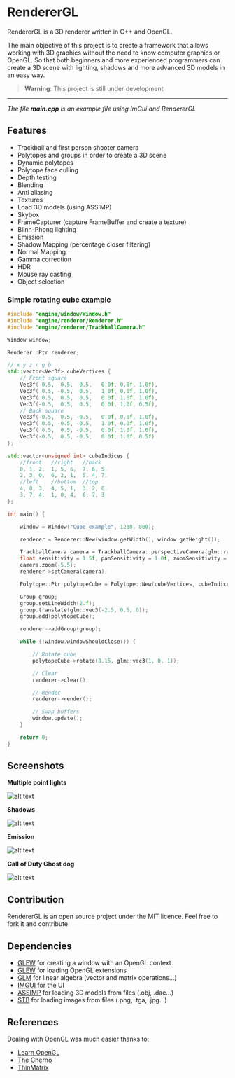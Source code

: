 # RendererGL

RendererGL is a 3D renderer written in C++ and OpenGL.

The main objective of this project is to create a framework that allows working with 3D graphics without the need to know computer graphics or OpenGL. So that both beginners and more experienced programmers can create a 3D scene with lighting, shadows and more advanced 3D models in an easy way. 

> **Warning**: This project is still under development

-----

*The file **main.cpp** is an example file using ImGui and RendererGL*

## Features

* Trackball and first person shooter camera
* Polytopes and groups in order to create a 3D scene
* Dynamic polytopes
* Polytope face culling
* Depth testing
* Blending
* Anti aliasing
* Textures
* Load 3D models (using ASSIMP)
* Skybox
* FrameCapturer (capture FrameBuffer and create a texture)
* Blinn-Phong lighting
* Emission
* Shadow Mapping (percentage closer filtering)
* Normal Mapping
* Gamma correction
* HDR
* Mouse ray casting
* Object selection

### Simple rotating cube example

```cpp
#include "engine/window/Window.h"
#include "engine/renderer/Renderer.h"
#include "engine/renderer/TrackballCamera.h"

Window window;

Renderer::Ptr renderer;

// x y z r g b
std::vector<Vec3f> cubeVertices {
    // Front square
    Vec3f(-0.5, -0.5,  0.5,   0.0f, 0.0f, 1.0f),
    Vec3f( 0.5, -0.5,  0.5,   1.0f, 0.0f, 1.0f),
    Vec3f( 0.5,  0.5,  0.5,   0.0f, 1.0f, 1.0f),
    Vec3f(-0.5,  0.5,  0.5,   0.0f, 1.0f, 0.5f),
    // Back square
    Vec3f(-0.5, -0.5, -0.5,   0.0f, 0.0f, 1.0f),
    Vec3f( 0.5, -0.5, -0.5,   1.0f, 0.0f, 1.0f),
    Vec3f( 0.5,  0.5, -0.5,   0.0f, 1.0f, 1.0f),
    Vec3f(-0.5,  0.5, -0.5,   0.0f, 1.0f, 0.5f)
};

std::vector<unsigned int> cubeIndices {
    //front   //right   //back
    0, 1, 2,  1, 5, 6,  7, 6, 5,
    2, 3, 0,  6, 2, 1,  5, 4, 7,
    //left    //bottom  //top
    4, 0, 3,  4, 5, 1,  3, 2, 6,
    3, 7, 4,  1, 0, 4,  6, 7, 3 
};

int main() {

    window = Window("Cube example", 1280, 800);

    renderer = Renderer::New(window.getWidth(), window.getHeight());

    TrackballCamera camera = TrackballCamera::perspectiveCamera(glm::radians(45.0f), window.getWidth() / window.getHeight(), 0.1, 1000);
    float sensitivity = 1.5f, panSensitivity = 1.0f, zoomSensitivity = 1.0f;
    camera.zoom(-5.5);
    renderer->setCamera(camera);

    Polytope::Ptr polytopeCube = Polytope::New(cubeVertices, cubeIndices);

    Group group;
    group.setLineWidth(2.f);
    group.translate(glm::vec3(-2.5, 0.5, 0));
    group.add(polytopeCube);

    renderer->addGroup(group);

    while (!window.windowShouldClose()) {

        // Rotate cube
        polytopeCube->rotate(0.15, glm::vec3(1, 0, 1));

        // Clear
        renderer->clear();

        // Render
        renderer->render();

        // Swap buffers
        window.update();
    }

    return 0;
}
```

## Screenshots

**Multiple point lights**

![alt text](https://github.com/MorcilloSanz/RendererGL/blob/main/img/lighting.png)

**Shadows**

![alt text](https://github.com/MorcilloSanz/RendererGL/blob/main/img/shadows.png)

**Emission**

![alt text](https://github.com/MorcilloSanz/RendererGL/blob/main/img/emission.png)

**Call of Duty Ghost dog**

![alt text](https://github.com/MorcilloSanz/RendererGL/blob/main/img/2.png)

## Contribution

RendererGL is an open source project under the MIT licence. Feel free to fork it and contribute

## Dependencies

* [GLFW](https://github.com/glfw/glfw) for creating a window with an OpenGL context
* [GLEW](https://github.com/nigels-com/glew) for loading OpenGL extensions
* [GLM](https://github.com/g-truc/glm) for linear algebra (vector and matrix operations...)
* [IMGUI](https://github.com/ocornut/imgui) for the UI
* [ASSIMP](https://github.com/assimp/assimp) for loading 3D models from files (.obj, .dae...)
* [STB](https://github.com/nothings/stb) for loading images from files (.png, .tga, .jpg...)

## References

Dealing with OpenGL was much easier thanks to:

* [Learn OpenGL](https://learnopengl.com/)
* [The Cherno](https://www.youtube.com/@TheCherno)
* [ThinMatrix](https://www.youtube.com/@ThinMatrix)